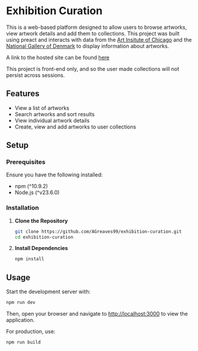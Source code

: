 # Exhibition Curation

This is a web-based platform designed to allow users to browse artworks, view artwork details and add them to collections. This project was built using preact and interacts with data from the [Art Insitute of Chicago](https://api.artic.edu/docs/) and the [National Gallery of Denmark](https://www.smk.dk/article/smk-api/) to display information about artworks.

A link to the hosted site can be found [here](https://agreaves99-exhib-curation.netlify.app/)

This project is front-end only, and so the user made collections will not persist across sessions.

## Features

- View a list of artworks
- Search artworks and sort results
- View individual artwork details
- Create, view and add artworks to user collections

## Setup

### Prerequisites

Ensure you have the following installed:

- npm (^10.9.2)
- Node.js (^v23.6.0)

### Installation

1. **Clone the Repository**

   ```bash
   git clone https://github.com/AGreaves99/exhibition-curation.git
   cd exhibition-curation
   ```

2. **Install Dependencies**

   ```bash
   npm install
   ```

## Usage

Start the development server with:

```bash
npm run dev
```

Then, open your browser and navigate to [http://localhost:3000](http://localhost:3000) to view the application.

For production, use:

```bash
npm run build
```

